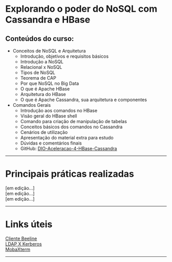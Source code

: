 # Explorando o poder do NoSQL com Cassandra e HBase  

## Conteúdos do curso:  

* Conceitos de NoSQL e Arquitetura
    - Introdução, objetivos e requisitos básicos
    - Introdução a NoSQL
    - Relacional x NoSQL
    - Tipos de NoSQL
    - Teorema de CAP
    - Por que NoSQL no Big Data
    - O que é Apache HBase
    - Arquitetura do HBase
    - O que é Apache Cassandra, sua arquitetura e componentes
* Comandos Gerais  
    - Introdução aos comandos no HBase
    - Visão geral do HBase shell
    - Comando para criação de manipulação de tabelas
    - Conceitos básicos dos comandos no Cassandra
    - Cenários de utilização
    - Apresentação do material extra para estudo
    - Dúvidas e comentários finais
    - GitHub: [DIO-Aceleracao-4-HBase-Cassandra](https://github.com/rosacarla/DIO-Aceleracao-4-HBase-Cassandra)

---

# Principais práticas realizadas  

[em edição...]  
[em edição...]  
[em edição...]  

---

# Links úteis  

[Cliente Beeline](https://docs.microsoft.com/pt-br/azure/hdinsight/hadoop/connect-install-beeline#install-beeline-client)  
[LDAP X Kerberos](https://www.geeksforgeeks.org/difference-between-ldap-and-kerberos/)  
[MobaXterm](https://mobaxterm.mobatek.net/download-home-edition.html)  

---
